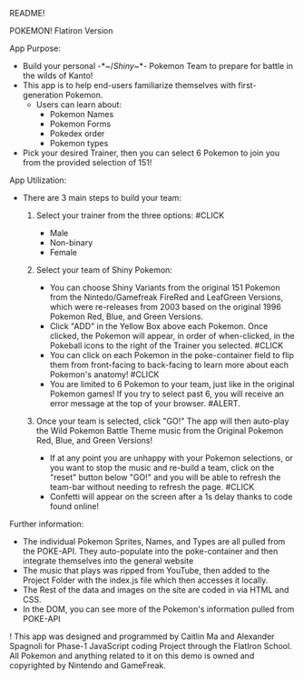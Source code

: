 README!

POKEMON! Flatiron Version

App Purpose:
- Build your personal -*~/*Shiny*~\*- Pokemon Team to prepare for battle in the wilds of Kanto!
- This app is to help end-users familiarize themselves with first-generation Pokemon.
    - Users can learn about:
        - Pokemon Names
        - Pokemon Forms
        - Pokedex order
        - Pokemon types
- Pick your desired Trainer, then you can select 6 Pokemon to join you from the provided selection of 151!

App Utilization:
- There are 3 main steps to build your team:

    1. Select your trainer from the three options: #CLICK    
        - Male
        - Non-binary
        - Female

    2. Select your team of Shiny Pokemon:
        - You can choose Shiny Variants from the original 151 Pokemon from the Nintedo/Gamefreak FireRed and LeafGreen Versions, which were re-releases from 2003 based on the original 1996 Pokemon Red, Blue, and Green Versions.
        - Click "ADD" in the Yellow Box above each Pokemon. Once clicked, the Pokemon will appear, in order of when-clicked, in the Pokeball icons to the right of the Trainer you selected. #CLICK
        - You can click on each Pokemon in the poke-container field to flip them from front-facing to back-facing to learn more about each Pokemon's anatomy! #CLICK
        - You are limited to 6 Pokemon to your team, just like in the original Pokemon games! If you try to select past 6, you will receive an error message at the top of your browser. #ALERT.

    3. Once your team is selected, click "GO!" The app will then auto-play the Wild Pokemon Battle Theme music from the Original Pokemon Red, Blue, and Green Versions!
        - If at any point you are unhappy with your Pokemon selections, or you want to stop the music and re-build a team, click on the "reset" button below "GO!" and you will be able to refresh the team-bar without needing to refresh the page. #CLICK
        - Confetti will appear on the screen after a 1s delay thanks to code found online!

Further information:
- The individual Pokemon Sprites, Names, and Types are all pulled from the POKE-API. They auto-populate into the poke-container and then integrate themselves into the general website
- The music that plays was ripped from YouTube, then added to the Project Folder with the index.js file which then accesses it locally.
- The Rest of the data and images on the site are coded in via HTML and CSS.
- In the DOM, you can see more of the Pokemon's information pulled from POKE-API


! This app was designed and programmed by Caitlin Ma and Alexander Spagnoli for Phase-1 JavaScript coding Project through the FlatIron School. All Pokemon and anything related to it on this demo is owned and copyrighted by Nintendo and GameFreak.
